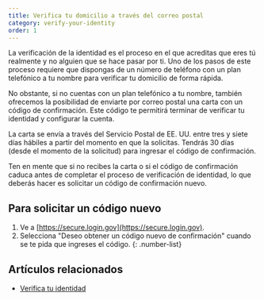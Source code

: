 ```yaml
---
title: Verifica tu domicilio a través del correo postal
category: verify-your-identity
order: 1
---
```

La verificación de la identidad es el proceso en el que acreditas que eres tú realmente y no alguien que se hace pasar por ti. Uno de los pasos de este proceso requiere que dispongas de un número de teléfono con un plan telefónico a tu nombre para verificar tu domicilio de forma rápida. 

No obstante, si no cuentas con un plan telefónico a tu nombre, también ofrecemos la posibilidad de enviarte por correo postal una carta con un código de confirmación. Este código te permitirá terminar de verificar tu identidad y configurar la cuenta.

La carta se envía a través del Servicio Postal de EE. UU. entre tres y siete días hábiles a partir del momento en que la solicitas. Tendrás 30 días (desde el momento de la solicitud) para ingresar el código de confirmación.

Ten en mente que si no recibes la carta o si el código de confirmación caduca antes de completar el proceso de verificación de identidad, lo que deberás hacer es solicitar un código de confirmación nuevo.

## Para solicitar un código nuevo

1. Ve a [https://secure.login.gov](https://secure.login.gov).
2. Selecciona "Deseo obtener un código nuevo de confirmación" cuando se te pida que ingreses el código.
{: .number-list}

## Artículos relacionados 

- [Verifica tu identidad](/es/help/verify-your-identity/how-to-verify-your-identity/)